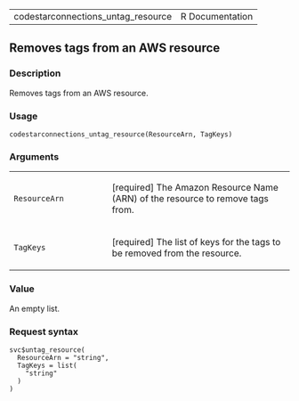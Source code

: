 <table style="width: 100%;">
<tbody>
<tr class="odd">
<td>codestarconnections_untag_resource</td>
<td style="text-align: right;">R Documentation</td>
</tr>
</tbody>
</table>

## Removes tags from an AWS resource

### Description

Removes tags from an AWS resource.

### Usage

    codestarconnections_untag_resource(ResourceArn, TagKeys)

### Arguments

<table>
<colgroup>
<col style="width: 35%" />
<col style="width: 65%" />
</colgroup>
<tbody>
<tr class="odd">
<td><code
id="codestarconnections_untag_resource_:_ResourceArn">ResourceArn</code></td>
<td><p>[required] The Amazon Resource Name (ARN) of the resource to
remove tags from.</p></td>
</tr>
<tr class="even">
<td><code
id="codestarconnections_untag_resource_:_TagKeys">TagKeys</code></td>
<td><p>[required] The list of keys for the tags to be removed from the
resource.</p></td>
</tr>
</tbody>
</table>

### Value

An empty list.

### Request syntax

    svc$untag_resource(
      ResourceArn = "string",
      TagKeys = list(
        "string"
      )
    )
